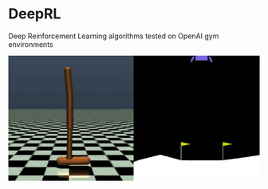 # DeepRL
Deep Reinforcement Learning algorithms tested on OpenAI gym environments

![Alt Text](DDPG_tests.gif)

